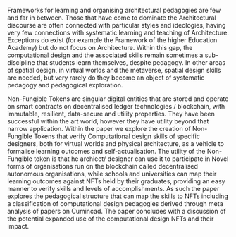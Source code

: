 
Frameworks for learning and organising architectural pedagogies are few and far in between. Those that have come to dominate the Architectural discourse are often connected with particular styles and ideologies, having very few connections with systematic learning and teaching of Architecture. Exceptions do exist (for example the Framework of the higher Education Academy) but do not focus on Architecture. 
Within this gap, the computational design and the associated skills remain sometimes a sub-discipline that students learn themselves, despite pedagogy. In other areas of spatial design, in virtual worlds and the metaverse, spatial design skills are needed, but very rarely do they become an object of systematic pedagogy and pedagogical exploration. 

Non-Fungible Tokens are singular digital entities that are stored and operate on smart contracts on decentralised ledger technologies / blockchain, with immutable, resilient, data-secure and utility properties. They have been successful within the art world, however they have utility beyond that narrow application.
Within the paper we explore the creation of Non-Fungible Tokens that verify Computational design skills of specific designers, both for virtual worlds and physical architecture, as a vehicle to formalise learning outcomes and self-actualisation. The utility of the Non-Fungible token is that he archiect/ designer can use it to participate in Novel forms of organisations run on the blockchain called decentralised autonomous organisations, while schools and universities can map their learning outcomes against NFTs held by their graduates, providing an easy manner to verify skills and levels of accomplishments. As such the paper explores the pedagogical structure that can map the skills to NFTs including a classification of computational design pedagogies derived through meta analysis of papers on Cumincad. The paper concludes with a discussion of the potential expanded use of the computational design NFTs and their impact.




